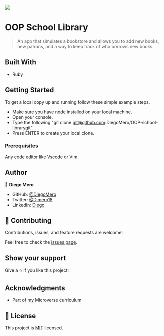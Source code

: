 ![](https://img.shields.io/badge/Microverse-blueviolet)

# OOP School Library

> An app that simulates a bookstore and allows you to add new books, new patrons, and a way to keep track of who borrows new books.

## Built With

- Ruby

## Getting Started

To get a local copy up and running follow these simple example steps.

- Make sure you have node installed on your local machine.
- Open your console.
- Type the following "git clone git@github.com:DiegoMero/OOP-school-librarygit".
- Press ENTER to create your local clone.

### Prerequisites

Any code editor like Vscode or Vim.

## Author

👤 **Diego Mero**

- GitHub: [@DiegoMero](https://github.com/DiegoMero)
- Twitter: [@Dimero18](https://twitter.com/Dimero18)
- LinkedIn: [Diego](https://www.linkedin.com/in/diego-mero/)

## 🤝 Contributing

Contributions, issues, and feature requests are welcome!

Feel free to check the [issues page](../../issues/).

## Show your support

Give a ⭐️ if you like this project!

## Acknowledgments

- Part of my Microverse curriculum

## 📝 License

This project is [MIT](./LICENSE) licensed.
